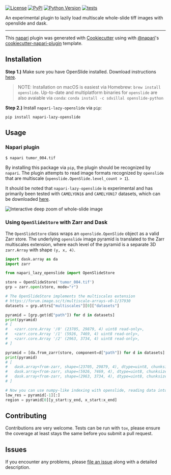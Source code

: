 
[![License](https://img.shields.io/pypi/l/napari-lazy-openslide.svg?color=green)](https://github.com/manzt/napari-lazy-openslide/raw/master/LICENSE)
[![PyPI](https://img.shields.io/pypi/v/napari-lazy-openslide.svg?color=green)](https://pypi.org/project/napari-lazy-openslide)
[![Python Version](https://img.shields.io/pypi/pyversions/napari-lazy-openslide.svg?color=green)](https://python.org)
[![tests](https://github.com/manzt/napari-lazy-openslide/workflows/tests/badge.svg)](https://github.com/manzt/napari-lazy-openslide/actions)

An experimental plugin to lazily load multiscale whole-slide tiff images with openslide and dask.

----------------------------------

This [napari] plugin was generated with [Cookiecutter] using with [@napari]'s [cookiecutter-napari-plugin] template.

## Installation

**Step 1.)** Make sure you have OpenSlide installed. Download instructions [here](https://openslide.org/download/).

> NOTE: Installation on macOS is easiest via Homebrew: `brew install openslide`. Up-to-date and multiplatform 
> binaries for `openslide` are also avaiable via `conda`: `conda install -c sdvillal openslide-python`

**Step 2.)** Install `napari-lazy-openslide` via `pip`:

    pip install napari-lazy-openslide

## Usage

### Napari plugin

```bash
$ napari tumor_004.tif
```
By installing this package via `pip`, the plugin should be recognized by `napari`. The plugin
attempts to read image formats recognized by `openslide` that are multiscale 
(`openslide.OpenSlide.level_count > 1`). 

It should be noted that `napari-lazy-openslide` is experimental and has primarily 
been tested with `CAMELYON16` and `CAMELYON17` datasets, which can be 
downloaded [here](https://camelyon17.grand-challenge.org/Data/).

![Interactive deep zoom of whole-slide image](tumor_004.gif)


### Using `OpenSlideStore` with Zarr and Dask

The `OpenSlideStore` class wraps an `openslide.OpenSlide` object as a valid Zarr store. 
The underlying `openslide` image pyramid is translated to the Zarr multiscales extension,
where each level of the pyramid is a separate 3D `zarr.Array` with shape `(y, x, 4)`.

```python
import dask.array as da
import zarr

from napari_lazy_openslide import OpenSlideStore

store = OpenSlideStore('tumor_004.tif')
grp = zarr.open(store, mode="r")

# The OpenSlideStore implements the multiscales extension
# https://forum.image.sc/t/multiscale-arrays-v0-1/37930
datasets = grp.attrs["multiscales"][0]["datasets"]

pyramid = [grp.get(d["path"]) for d in datasets]
print(pyramid)
# [
#   <zarr.core.Array '/0' (23705, 29879, 4) uint8 read-only>,
#   <zarr.core.Array '/1' (5926, 7469, 4) uint8 read-only>,
#   <zarr.core.Array '/2' (2963, 3734, 4) uint8 read-only>,
# ]

pyramid = [da.from_zarr(store, component=d["path"]) for d in datasets]
print(pyramid)
# [
#   dask.array<from-zarr, shape=(23705, 29879, 4), dtype=uint8, chunksize=(512, 512, 4), chunktype=numpy.ndarray>,
#   dask.array<from-zarr, shape=(5926, 7469, 4), dtype=uint8, chunksize=(512, 512, 4), chunktype=numpy.ndarray>,
#   dask.array<from-zarr, shape=(2963, 3734, 4), dtype=uint8, chunksize=(512, 512, 4), chunktype=numpy.ndarray>,
# ]

# Now you can use numpy-like indexing with openslide, reading data into memory lazily!
low_res = pyramid[-1][:]
region = pyramid[0][y_start:y_end, x_start:x_end]
```

## Contributing

Contributions are very welcome. Tests can be run with `tox`, please ensure
the coverage at least stays the same before you submit a pull request.

## Issues

If you encounter any problems, please [file an issue] along with a detailed description.

[napari]: https://github.com/napari/napari
[Cookiecutter]: https://github.com/audreyr/cookiecutter
[@napari]: https://github.com/napari
[cookiecutter-napari-plugin]: https://github.com/napari/cookiecutter-napari-plugin
[file an issue]: https://github.com/manzt/napari-lazy-openslide/issues
[PyPI]: https://pypi.org/
